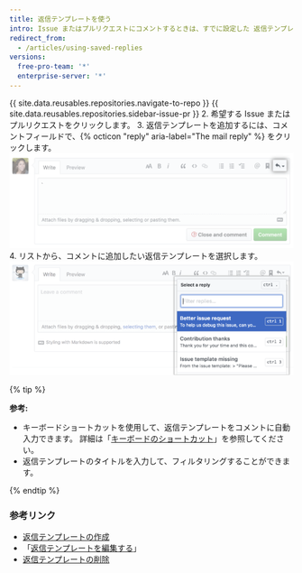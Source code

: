 ```yaml
---
title: 返信テンプレートを使う
intro: Issue またはプルリクエストにコメントするときは、すでに設定した 返信テンプレートを追加できます。 返信テンプレートをコメント全体にすることも、カスタマイズしたい場合はコンテンツを追加または削除することもできます。
redirect_from:
  - /articles/using-saved-replies
versions:
  free-pro-team: '*'
  enterprise-server: '*'
---
```


{{ site.data.reusables.repositories.navigate-to-repo }}
{{ site.data.reusables.repositories.sidebar-issue-pr }}
2. 希望する Issue またはプルリクエストをクリックします。
3. 返信テンプレートを追加するには、コメントフィールドで、{% octicon "reply" aria-label="The mail reply" %} をクリックします。 ![[Saved replies] ボタン](/assets/images/help/writing/saved-replies-button.png)
4. リストから、コメントに追加したい返信テンプレートを選択します。 ![返信テンプレート](/assets/images/help/settings/saved-replies.png)

{% tip %}

**参考:**
- キーボードショートカットを使用して、返信テンプレートをコメントに自動入力できます。 詳細は「[キーボードのショートカット](/articles/keyboard-shortcuts/#comments)」を参照してください。
- 返信テンプレートのタイトルを入力して、フィルタリングすることができます。

{% endtip %}

### 参考リンク

- [返信テンプレートの作成](/articles/creating-a-saved-reply)
- 「[返信テンプレートを編集する](/articles/editing-a-saved-reply)」
- [返信テンプレートの削除](/articles/deleting-a-saved-reply)
